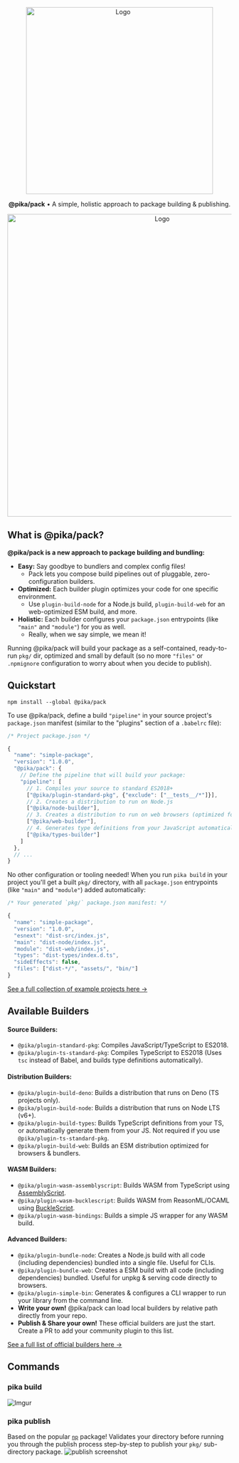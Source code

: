 <p align="center">
  <img alt="Logo" src="https://i.imgur.com/bUYlxms.png?1" width="420">
</p>

<p align="center">
  <strong>@pika/pack</strong> • A simple, holistic approach to package building & publishing.
</p>

<p align="center">
  <img alt="Logo" src="https://i.imgur.com/T5dGOMa.gif" width="680">
</p>

## What is @pika/pack?

**@pika/pack is a new approach to package building and bundling:**

- **Easy:** Say goodbye to bundlers and complex config files! 
  - Pack lets you compose build pipelines out of pluggable, zero-configuration builders.
- **Optimized:** Each builder plugin optimizes your code for one specific environment.
  - Use `plugin-build-node` for a Node.js build, `plugin-build-web` for an web-optimized ESM build, and more.
- **Holistic:** Each builder configures your `package.json` entrypoints (like `"main"` and `"module"`) for you as well.
  - Really, when we say simple, we mean it!

Running @pika/pack will build your package as a self-contained, ready-to-run `pkg/` dir, optimized and small by default (so no more `"files"` or `.npmignore` configuration to worry about when you decide to publish).


## Quickstart

```
npm install --global @pika/pack
```

To use @pika/pack, define a build `"pipeline"` in your source project's `package.json` manifest (similar to the "plugins" section of a `.babelrc` file):

```js
/* Project package.json */

{
  "name": "simple-package",
  "version": "1.0.0",
  "@pika/pack": {
    // Define the pipeline that will build your package:
    "pipeline": [
      // 1. Compiles your source to standard ES2018+
      ["@pika/plugin-standard-pkg", {"exclude": ["__tests__/*"]}],
      // 2. Creates a distribution to run on Node.js
      ["@pika/node-builder"],
      // 3. Creates a distribution to run on web browsers (optimized for bundlers)
      ["@pika/web-builder"],
      // 4. Generates type definitions from your JavaScript automatically
      ["@pika/types-builder"]
    ]
  },
  // ...
}
```

No other configuration or tooling needed! When you run `pika build` in your project you'll get a built `pkg/` directory, with all `package.json` entrypoints (like `"main"` and `"module"`) added automatically:

```js
/* Your generated `pkg/` package.json manifest: */

{
  "name": "simple-package",
  "version": "1.0.0",
  "esnext": "dist-src/index.js",
  "main": "dist-node/index.js",
  "module": "dist-web/index.js",
  "types": "dist-types/index.d.ts",
  "sideEffects": false,
  "files": ["dist-*/", "assets/", "bin/"]
}
```

[See a full collection of example projects here →](https://github.com/pikapkg/examples)


## Available Builders

#### Source Builders:
 - `@pika/plugin-standard-pkg`: Compiles JavaScript/TypeScript to ES2018.
 - `@pika/plugin-ts-standard-pkg`: Compiles TypeScript to ES2018 (Uses `tsc` instead of Babel, and builds type definitions automatically).

#### Distribution Builders:

 - `@pika/plugin-build-deno`: Builds a distribution that runs on Deno (TS projects only).
 - `@pika/plugin-build-node`: Builds a distribution that runs on Node LTS (v6+).
 - `@pika/plugin-build-types`: Builds TypeScript definitions from your TS, or automatically generate them from your JS. Not required if you use `@pika/plugin-ts-standard-pkg`.
 - `@pika/plugin-build-web`: Builds an ESM distribution optimized for browsers & bundlers.

#### WASM Builders:
 - `@pika/plugin-wasm-assemblyscript`: Builds WASM from TypeScript using [AssemblyScript](https://github.com/AssemblyScript/assemblyscript).
 - `@pika/plugin-wasm-bucklescript`: Builds WASM from ReasonML/OCAML using [BuckleScript](https://bucklescript.github.io/).
 - `@pika/plugin-wasm-bindings`: Builds a simple JS wrapper for any WASM build.

#### Advanced Builders:
 - `@pika/plugin-bundle-node`: Creates a Node.js build with all code (including dependencies) bundled into a single file. Useful for CLIs.
 - `@pika/plugin-bundle-web`: Creates a ESM build with all code (including dependencies) bundled. Useful for unpkg & serving code directly to browsers.
 - `@pika/plugin-simple-bin`:  Generates & configures a CLI wrapper to run your library from the command line.
- **Write your own!** @pika/pack can load local builders by relative path directly from your repo.
- **Publish & Share your own!** These official builders are just the start. Create a PR to add your community plugin to this list.

[See a full list of official builders here →](https://github.com/pikapkg/builders/tree/master/packages)


## Commands

### pika build

![Imgur](https://i.imgur.com/rSY77ks.gif)


### pika publish

Based on the popular [`np`](https://github.com/sindresorhus/np) package! Validates your directory before running you through the publish process step-by-step to publish your `pkg/` sub-directory package.
![publish screenshot](https://imgur.com/SPjSRGN.png)
